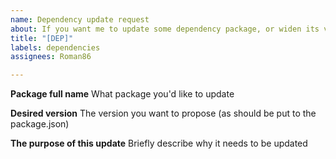 ```yaml
---
name: Dependency update request
about: If you want me to update some dependency package, or widen its versions span
title: "[DEP]"
labels: dependencies
assignees: Roman86

---
```


**Package full name**
What package you'd like to update

**Desired version**
The version you want to propose (as should be put to the package.json)

**The purpose of this update**
Briefly describe why it needs to be updated
